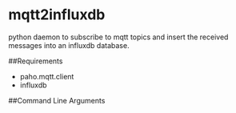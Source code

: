 # mqtt2influxdb
python daemon to subscribe to mqtt topics and insert the received messages into an influxdb database.

##Requirements
- paho.mqtt.client
- influxdb

##Command Line Arguments
